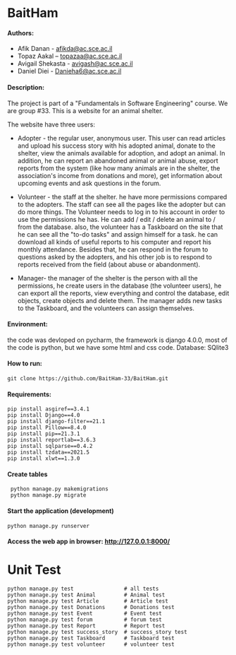 # BaitHam


#### Authors: 

* Afik Danan - afikda@ac.sce.ac.il
* Topaz Aakal – topazaa@ac.sce.ac.il
* Avigail Shekasta - avigash@ac.sce.ac.il
* Daniel Diei - Danieha6@ac.sce.ac.il

#### Description:

The project is part of a "Fundamentals in Software Engineering" course. 
We are group #33.
This is a website for an animal shelter. 

The website have three users: 
* Adopter - the regular user, anonymous user. 
This user can read articles and upload his success story with his adopted animal, donate to the shelter, view the animals available for adoption, and adopt an animal.
In addition, he can report an abandoned animal or animal abuse, export reports from the system (like how many animals are in the shelter, the association's income from donations and more), get information about upcoming events and ask questions in the forum.

* Volunteer - the staff at the shelter. he have more permissions compared to the adopters.
The staff can see all the pages like the adopter but can do more things. 
The Volunteer needs to log in to his account in order to use the permissions he has.
He can add / edit / delete an animal to / from the database. 
also, the volunteer has a Taskboard on the site that he can see all the "to-do tasks" and assign himself for a task. 
he can download all kinds of useful reports to his computer and report his monthly attendance.
Besides that, he can respond in the forum to questions asked by the adopters, and his other job is to respond to reports received from the field (about abuse or abandonment).

* Manager- the manager of the shelter is the person with all the permissions, he create users in the database (the volunteer users), he can export all the reports, view everything and control the database, edit objects, create objects and delete them.
The manager adds new tasks to the Taskboard, and the volunteers can assign themselves.

#### Environment:
  the code was devloped on pycharm, the framework is django 4.0.0, most of the code is python, but we have some html and css code.
  Database: SQlite3 
  
#### How to run:

```
git clone https://github.com/BaitHam-33/BaitHam.git
 ```
#### Requirements:
```
pip install asgiref==3.4.1  
pip install Django==4.0    
pip install django-filter==21.1   
pip install Pillow==8.4.0  
pip install pip==21.3.1 
pip install reportlab==3.6.3  
pip install sqlparse==0.4.2
pip install tzdata==2021.5
pip install xlwt==1.3.0
```

#### Create tables
```
 python manage.py makemigrations
 python manage.py migrate
```

#### Start the application (development)
 ```
 python manage.py runserver
```

 #### Access the web app in browser: http://127.0.0.1:8000/
 
# Unit Test
```
python manage.py test                # all tests
python manage.py test Animal         # Animal test
python manage.py test Article        # Article test
python manage.py test Donations      # Donations test
python manage.py test Event          # Event test
python manage.py test forum          # forum test
python manage.py test Report         # Report test
python manage.py test success_story  # success_story test
python manage.py test Taskboard      # Taskboard test
python manage.py test volunteer      # volunteer test
      
```
